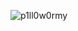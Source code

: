 <img title="p1ll0w0rmy" src="https://komarev.com/ghpvc/?username=p1l0w0rmy&text_color=FF00FF&label=Views&color=000000&text_color=00FF00&bg_color=000000&style=flat"></a>
